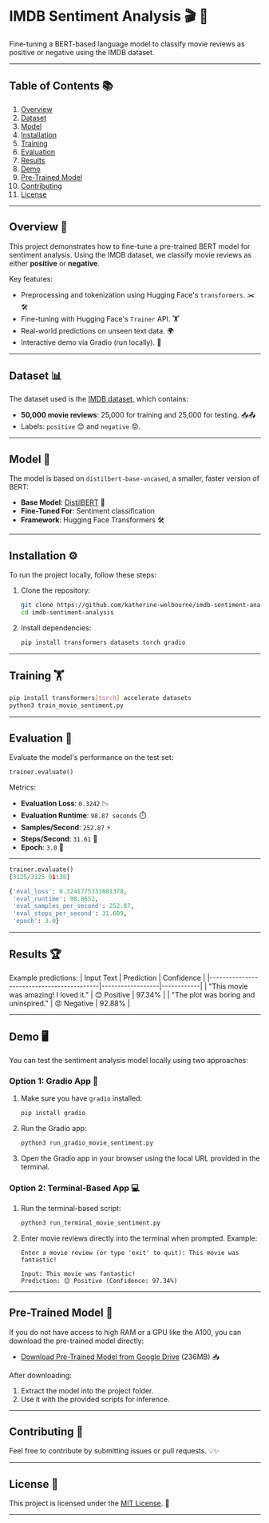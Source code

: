 # **IMDB Sentiment Analysis** 🎬 🤖
Fine-tuning a BERT-based language model to classify movie reviews as positive or negative using the IMDB dataset.

---

## **Table of Contents** 📚
1. [Overview](#overview)
2. [Dataset](#dataset)
3. [Model](#model)
4. [Installation](#installation)
5. [Training](#training)
6. [Evaluation](#evaluation)
7. [Results](#results)
8. [Demo](#demo)
9. [Pre-Trained Model](#pre-trained-model)
10. [Contributing](#contributing)
11. [License](#license)

---

## **Overview** 📝
This project demonstrates how to fine-tune a pre-trained BERT model for sentiment analysis. Using the IMDB dataset, we classify movie reviews as either **positive** or **negative**.

Key features:
- Preprocessing and tokenization using Hugging Face's `transformers`. ✂️🛠️
- Fine-tuning with Hugging Face's `Trainer` API. 🏋️
- Real-world predictions on unseen text data. 🌍
- Interactive demo via Gradio (run locally). 🎨

---

## **Dataset** 📊
The dataset used is the [IMDB dataset](https://huggingface.co/datasets/imdb), which contains:
- **50,000 movie reviews**: 25,000 for training and 25,000 for testing. 📥📤
- Labels: `positive` 😊 and `negative` 😡.

---

## **Model** 🤖
The model is based on `distilbert-base-uncased`, a smaller, faster version of BERT:
- **Base Model**: [DistilBERT](https://huggingface.co/distilbert-base-uncased) 🚀
- **Fine-Tuned For**: Sentiment classification
- **Framework**: Hugging Face Transformers 🛠️

---

## **Installation** ⚙️
To run the project locally, follow these steps:

1. Clone the repository:
   ```bash
   git clone https://github.com/katherine-welbourne/imdb-sentiment-analysis.git
   cd imdb-sentiment-analysis
   ```

2. Install dependencies:
   ```bash
   pip install transformers datasets torch gradio
   ```

---

## **Training** 🏋️
   ```bash
   pip install transformers[torch] accelerate datasets
   python3 train_movie_sentiment.py
   ```

---

## **Evaluation** 📏
Evaluate the model's performance on the test set:
```python
trainer.evaluate()
```

Metrics:
- **Evaluation Loss**: `0.3242` 📉
- **Evaluation Runtime**: `98.87 seconds` ⏱️
- **Samples/Second**: `252.87` ⚡
- **Steps/Second**: `31.61` 🚀
- **Epoch**: `3.0` 🔄

--- 
```python
trainer.evaluate()
[3125/3125 01:38]

{'eval_loss': 0.3241775333881378,
 'eval_runtime': 98.8652,
 'eval_samples_per_second': 252.87,
 'eval_steps_per_second': 31.609,
 'epoch': 3.0}

```

---

## **Results** 🏆
Example predictions:
| Input Text                                | Prediction       | Confidence |
|-------------------------------------------|------------------|------------|
| "This movie was amazing! I loved it."     | :blush: Positive | 97.34%     |
| "The plot was boring and uninspired."     | :rage: Negative  | 92.88%     |

---

## **Demo** 🖥️
You can test the sentiment analysis model locally using two approaches:

### **Option 1: Gradio App** 🎨
1. Make sure you have `gradio` installed:
   ```bash
   pip install gradio
   ```

2. Run the Gradio app:
   ```bash
   python3 run_gradio_movie_sentiment.py
   ```

3. Open the Gradio app in your browser using the local URL provided in the terminal.

### **Option 2: Terminal-Based App** 💻
1. Run the terminal-based script:
   ```bash
   python3 run_terminal_movie_sentiment.py
   ```

2. Enter movie reviews directly into the terminal when prompted. Example:
   ```plaintext
   Enter a movie review (or type 'exit' to quit): This movie was fantastic!

   Input: This movie was fantastic!
   Prediction: 😊 Positive (Confidence: 97.34%)
   ```

---

## **Pre-Trained Model** 🚀
If you do not have access to high RAM or a GPU like the A100, you can download the pre-trained model directly:

- [Download Pre-Trained Model from Google Drive](https://drive.google.com/file/d/1Mb2Jjw1p5e02a5luQCl3e29v3LC9f7dA/view?usp=sharing) (236MB) 📥

After downloading:
1. Extract the model into the project folder.
2. Use it with the provided scripts for inference.

---

## **Contributing** 🤝
Feel free to contribute by submitting issues or pull requests. 💡✨

---

## **License** 📜
This project is licensed under the [MIT License](LICENSE). 📖

---
